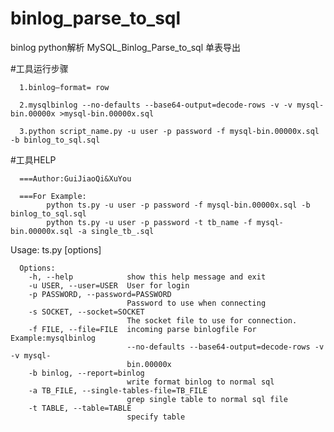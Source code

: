 # binlog_parse_to_sql

binlog python解析
MySQL_Binlog_Parse_to_sql
单表导出

#工具运行步骤

      1.binlog—format= row
      
      2.mysqlbinlog --no-defaults --base64-output=decode-rows -v -v mysql-bin.00000x >mysql-bin.00000x.sql
      
      3.python script_name.py -u user -p password -f mysql-bin.00000x.sql -b binlog_to_sql.sql
      
#工具HELP

      ===Author:GuiJiaoQi&XuYou
      
      ===For Example:
            python ts.py -u user -p password -f mysql-bin.00000x.sql -b binlog_to_sql.sql    
            python ts.py -u user -p password -t tb_name -f mysql-bin.00000x.sql -a single_tb_.sql 


Usage: ts.py [options]

      Options:
        -h, --help            show this help message and exit
        -u USER, --user=USER  User for login
        -p PASSWORD, --password=PASSWORD
                              Password to use when connecting
        -s SOCKET, --socket=SOCKET
                              The socket file to use for connection.
        -f FILE, --file=FILE  incoming parse binlogfile For Example:mysqlbinlog
                              --no-defaults --base64-output=decode-rows -v -v mysql-
                              bin.00000x
        -b binlog, --report=binlog
                              write format binlog to normal sql
        -a TB_FILE, --single-tables-file=TB_FILE
                              grep single table to normal sql file
        -t TABLE, --table=TABLE
                              specify table
